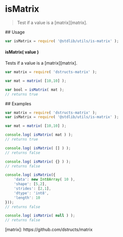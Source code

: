 # isMatrix

> Test if a value is a [matrix][matrix].

<section class="usage">
## Usage

``` javascript
var isMatrix = require( '@stdlib/utils/is-matrix' );
```

#### isMatrix( value )

Tests if a value is a [matrix][matrix].

``` javascript
var matrix = require( 'dstructs-matrix' );

var mat = matrix( [10,10] );

var bool = isMatrix( mat );
// returns true
```
</section>

<!-- /.usage -->

<section class="examples">
## Examples

<!-- FIXME: dstructs-matrix require -->
``` javascript
var matrix = require( 'dstructs-matrix' );
var isMatrix = require( '@stdlib/utils/is-matrix' );

var mat = matrix( [10,10] );

console.log( isMatrix( mat ) );
// returns true

console.log( isMatrix( [] ) );
// returns false

console.log( isMatrix( {} ) );
// returns false

console.log( isMatrix({
    'data': new Int8Array( 10 ),
    'shape': [5,2],
    'strides': [2,1],
    'dtype': 'int8',
    'length': 10
}));
// returns false

console.log( isMatrix( null ) );
// returns false
```
</section>

<!-- /.examples -->

<section class="links">
<!-- FIXME -->
[matrix]: https://github.com/dstructs/matrix
</section>

<!-- /.links -->
